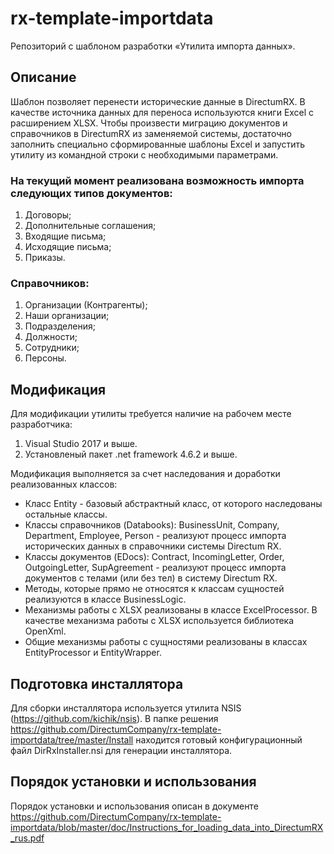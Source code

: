 # rx-template-importdata
Репозиторий с шаблоном разработки «Утилита импорта данных».

## Описание
Шаблон позволяет перенести исторические данные в DirectumRX. 
В качестве источника данных для переноса используются книги Excel с расширением XLSX.
Чтобы произвести миграцию документов и справочников в DirectumRX из заменяемой системы, достаточно заполнить специально сформированные шаблоны Excel и запустить утилиту из командной строки с необходимыми параметрами.

### На текущий момент реализована возможность импорта следующих типов документов:
1. Договоры;
2. Дополнительные соглашения;
3. Входящие письма;
4. Исходящие письма;
5. Приказы.

### Справочников:
1. Организации (Контрагенты);
2. Наши организации;
3. Подразделения;
4. Должности;
5. Сотрудники;
6. Персоны.

## Модификация

Для модификации утилиты требуется наличие на рабочем месте разработчика:
1. Visual Studio 2017 и выше.
2. Установленый пакет .net framework 4.6.2 и выше.

Модификация выполняется за счет наследования и доработки реализованных классов:
* Класс Entity - базовый абстрактный класс, от которого наследованы остальные классы.
* Классы справочников (Databooks):  BusinessUnit, Company, Department, Employee, Person - реализуют процесс импорта исторических данных в справочники системы Directum RX.
* Классы документов (EDocs): Contract, IncomingLetter, Order, OutgoingLetter, SupAgreement - реализуют процесс импорта документов с телами (или без тел) в систему Directum RX.
* Методы, которые прямо не относятся к классам сущностей реализуются в классе BusinessLogic.
* Механизмы работы с XLSX реализованы в классе ExcelProcessor. В качестве механизма работы с XLSX используется библиотека OpenXml.
* Общие механизмы работы с сущностями реализованы в классах EntityProcessor и EntityWrapper.

## Подготовка инсталлятора

Для сборки инсталлятора используется утилита NSIS (https://github.com/kichik/nsis).
В папке решения https://github.com/DirectumCompany/rx-template-importdata/tree/master/Install находится готовый конфигурационный файл DirRxInstaller.nsi для генерации инсталлятора.

## Порядок установки и использования

Порядок установки и использования описан в документе https://github.com/DirectumCompany/rx-template-importdata/blob/master/doc/Instructions_for_loading_data_into_DirectumRX_rus.pdf
